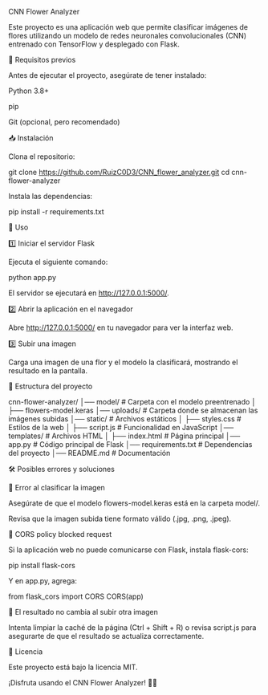 CNN Flower Analyzer

Este proyecto es una aplicación web que permite clasificar imágenes de flores utilizando un modelo de redes neuronales convolucionales (CNN) entrenado con TensorFlow y desplegado con Flask.

📌 Requisitos previos

Antes de ejecutar el proyecto, asegúrate de tener instalado:

Python 3.8+

pip

Git (opcional, pero recomendado)

📥 Instalación

Clona el repositorio:

git clone https://github.com/RuizC0D3/CNN_flower_analyzer.git
cd cnn-flower-analyzer

Instala las dependencias:

pip install -r requirements.txt

🚀 Uso

1️⃣ Iniciar el servidor Flask

Ejecuta el siguiente comando:

python app.py

El servidor se ejecutará en http://127.0.0.1:5000/.

2️⃣ Abrir la aplicación en el navegador

Abre http://127.0.0.1:5000/ en tu navegador para ver la interfaz web.

3️⃣ Subir una imagen

Carga una imagen de una flor y el modelo la clasificará, mostrando el resultado en la pantalla.

📂 Estructura del proyecto

cnn-flower-analyzer/
│── model/                 # Carpeta con el modelo preentrenado
│   ├── flowers-model.keras
│── uploads/               # Carpeta donde se almacenan las imágenes subidas
│── static/                # Archivos estáticos
│   ├── styles.css         # Estilos de la web
│   ├── script.js          # Funcionalidad en JavaScript
│── templates/             # Archivos HTML
│   ├── index.html         # Página principal
│── app.py                 # Código principal de Flask
│── requirements.txt       # Dependencias del proyecto
│── README.md              # Documentación

🛠 Posibles errores y soluciones

🔴 Error al clasificar la imagen

Asegúrate de que el modelo flowers-model.keras está en la carpeta model/.

Revisa que la imagen subida tiene formato válido (.jpg, .png, .jpeg).

🔴 CORS policy blocked request

Si la aplicación web no puede comunicarse con Flask, instala flask-cors:

pip install flask-cors

Y en app.py, agrega:

from flask_cors import CORS
CORS(app)

🔴 El resultado no cambia al subir otra imagen

Intenta limpiar la caché de la página (Ctrl + Shift + R) o revisa script.js para asegurarte de que el resultado se actualiza correctamente.

📜 Licencia

Este proyecto está bajo la licencia MIT.

¡Disfruta usando el CNN Flower Analyzer! 🌸🚀